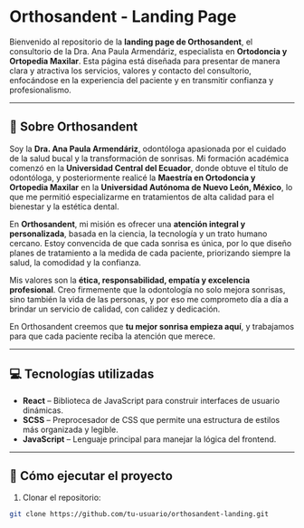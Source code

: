 # Orthosandent - Landing Page

Bienvenido al repositorio de la **landing page de Orthosandent**, el consultorio de la Dra. Ana Paula Armendáriz, especialista en **Ortodoncia y Ortopedia Maxilar**. Esta página está diseñada para presentar de manera clara y atractiva los servicios, valores y contacto del consultorio, enfocándose en la experiencia del paciente y en transmitir confianza y profesionalismo.

---

## 🦷 Sobre Orthosandent

Soy la **Dra. Ana Paula Armendáriz**, odontóloga apasionada por el cuidado de la salud bucal y la transformación de sonrisas. Mi formación académica comenzó en la **Universidad Central del Ecuador**, donde obtuve el título de odontóloga, y posteriormente realicé la **Maestría en Ortodoncia y Ortopedia Maxilar** en la **Universidad Autónoma de Nuevo León, México**, lo que me permitió especializarme en tratamientos de alta calidad para el bienestar y la estética dental.

En **Orthosandent**, mi misión es ofrecer una **atención integral y personalizada**, basada en la ciencia, la tecnología y un trato humano cercano. Estoy convencida de que cada sonrisa es única, por lo que diseño planes de tratamiento a la medida de cada paciente, priorizando siempre la salud, la comodidad y la confianza.

Mis valores son la **ética, responsabilidad, empatía y excelencia profesional**. Creo firmemente que la odontología no solo mejora sonrisas, sino también la vida de las personas, y por eso me comprometo día a día a brindar un servicio de calidad, con calidez y dedicación.

En Orthosandent creemos que **tu mejor sonrisa empieza aquí**, y trabajamos para que cada paciente reciba la atención que merece.

---

## 💻 Tecnologías utilizadas

- **React** – Biblioteca de JavaScript para construir interfaces de usuario dinámicas.
- **SCSS** – Preprocesador de CSS que permite una estructura de estilos más organizada y legible.
- **JavaScript** – Lenguaje principal para manejar la lógica del frontend.

---

## 🚀 Cómo ejecutar el proyecto

1. Clonar el repositorio:

```bash
git clone https://github.com/tu-usuario/orthosandent-landing.git
